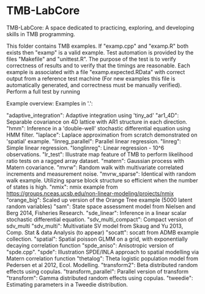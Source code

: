 # TMB-LabCore
TMB-LabCore: A space dedicated to practicing, exploring, and developing skills in TMB programming.

This folder contains TMB examples. If "examp.cpp" and "examp.R" both exists then "examp" is a valid example. Test automation is provided by the files "Makefile" and "unittest.R". The purpose of the test is to verify correctness of results and to verify that the timings are reasonable. Each example is associated with a file "examp.expected.RData" with correct output from a reference test machine (For new examples this file is automatically generated, and correctness must be manually verified). Perform a full test by running

Example overview:
Examples in '.':

"adaptive_integration": Adaptive integration using
                        'tiny_ad'
"ar1_4D":               Separable covariance on 4D lattice
                        with AR1 structure in each
                        direction.
"hmm":                  Inference in a 'double-well'
                        stochastic differential equation
                        using HMM filter.
"laplace":              Laplace approximation from scratch
                        demonstrated on 'spatial' example.
"linreg_parallel":      Parallel linear regression.
"linreg":               Simple linear regression.
"longlinreg":           Linear regression - 10^6
                        observations.
"lr_test":              Illustrate map feature of TMB to
                        perform likelihood ratio tests on a
                        ragged array dataset.
"matern":               Gaussian process with Matern
                        covariance.
"mvrw":                 Random walk with multivariate
                        correlated increments and
                        measurement noise.
"mvrw_sparse":          Identical with random walk example.
                        Utilizing sparse block structure so
                        efficient when the number of states
                        is high.
"nmix":                 nmix example from
                        https://groups.nceas.ucsb.edu/non-linear-modeling/projects/nmix
"orange_big":           Scaled up version of the Orange
                        Tree example (5000 latent random
                        variables)
"sam":                  State space assessment model from
                        Nielsen and Berg 2014, Fisheries
                        Research.
"sde_linear":           Inference in a linear scalar
                        stochastic differential equation.
"sdv_multi_compact":    Compact version of sdv_multi
"sdv_multi":            Multivatiate SV model from Skaug
                        and Yu 2013, Comp. Stat & data
                        Analysis (to appear)
"socatt":               socatt from ADMB example
                        collection.
"spatial":              Spatial poisson GLMM on a grid,
                        with exponentially decaying
                        correlation function
"spde_aniso":           Anisotropic version of "spde.cpp".
"spde":                 Illustration SPDE/INLA approach to
                        spatial modelling via Matern
                        correlation function
"thetalog":             Theta logistic population model
                        from Pedersen et al 2012, Ecol.
                        Modelling.
"transform2":           Beta distributed random effects
                        using copulas.
"transform_parallel":   Parallel version of transform
"transform":            Gamma distributed random effects
                        using copulas.
"tweedie":              Estimating parameters in a Tweedie
                        distribution.
